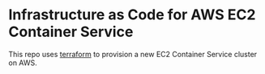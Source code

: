 # Infrastructure as Code for AWS EC2 Container Service

This repo uses [terraform](https://terraform.io/) to provision a new EC2 Container Service cluster on AWS.
